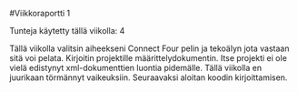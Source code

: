 #Viikkoraportti 1

Tunteja käytetty tällä viikolla: 4

Tällä viikolla valitsin aiheekseni Connect Four pelin ja tekoälyn jota vastaan sitä voi pelata. Kirjoitin projektille määrittelydokumentin.
Itse projekti ei ole vielä edistynyt xml-dokumenttien luontia pidemälle. Tällä viikolla en juurikaan törmännyt vaikeuksiin. Seuraavaksi 
aloitan koodin kirjoittamisen.
